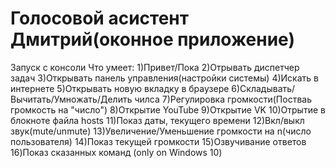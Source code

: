 # Голосовой асистент Дмитрий(оконное приложение) #
Запуск с консоли
  Что умеет:
1)Привет/Пока
2)Отрывать диспетчер задач
3)Открывать панель управления(настройки системы)
4)Искать в интернете
5)Открывать новую вкладку в браузере
6)Складывать/Вычитать/Умножать/Делить чилса
7)Регулировка громкости(Постваь громкость на "число")
8)Открытие YouTube
9)Открытие VK
10)Отрытие в блокноте файла hosts
11)Показ даты, текущего времени
12)Вкл/выкл звук(mute/unmute)
13)Увеличение/Уменьшение громкости на n(число пользователя)
14)Показ текущей громкости
15)Озвучивание ответов
16)Показ сказанных команд
(only on Windows 10)

